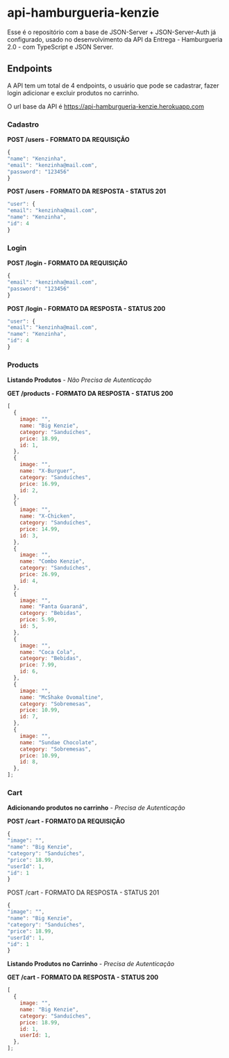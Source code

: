# api-hamburgueria-kenzie

Esse é o repositório com a base de JSON-Server + JSON-Server-Auth já configurado, usado no desenvolvimento da API da Entrega - Hamburgueria 2.0 - com TypeScript e JSON Server.

## Endpoints

A API tem um total de 4 endpoints, o usuário que pode se cadastrar, fazer login adicionar e excluir produtos no carrinho.

O url base da API é https://api-hamburgueria-kenzie.herokuapp.com

### Cadastro

**POST /users - FORMATO DA REQUISIÇÃO**

```javascript
{
"name": "Kenzinha",
"email": "kenzinha@mail.com",
"password": "123456"
}
```

**POST /users - FORMATO DA RESPOSTA - STATUS 201**

```javascript
"user": {
"email": "kenzinha@mail.com",
"name": "Kenzinha",
"id": 4
}
```

### Login

**POST /login - FORMATO DA REQUISIÇÃO**

```javascript
{
"email": "kenzinha@mail.com",
"password": "123456"
}
```

**POST /login - FORMATO DA RESPOSTA - STATUS 200**

```javascript
"user": {
"email": "kenzinha@mail.com",
"name": "Kenzinha",
"id": 4
}
```

### Products

**Listando Produtos** - _Não Precisa de Autenticação_

**GET /products - FORMATO DA RESPOSTA - STATUS 200**

```javascript
[
  {
    image: "",
    name: "Big Kenzie",
    category: "Sanduíches",
    price: 18.99,
    id: 1,
  },
  {
    image: "",
    name: "X-Burguer",
    category: "Sanduíches",
    price: 16.99,
    id: 2,
  },
  {
    image: "",
    name: "X-Chicken",
    category: "Sanduíches",
    price: 14.99,
    id: 3,
  },
  {
    image: "",
    name: "Combo Kenzie",
    category: "Sanduíches",
    price: 26.99,
    id: 4,
  },
  {
    image: "",
    name: "Fanta Guaraná",
    category: "Bebidas",
    price: 5.99,
    id: 5,
  },
  {
    image: "",
    name: "Coca Cola",
    category: "Bebidas",
    price: 7.99,
    id: 6,
  },
  {
    image: "",
    name: "McShake Ovomaltine",
    category: "Sobremesas",
    price: 10.99,
    id: 7,
  },
  {
    image: "",
    name: "Sundae Chocolate",
    category: "Sobremesas",
    price: 10.99,
    id: 8,
  },
];
```

### Cart

**Adicionando produtos no carrinho** - _Precisa de Autenticação_

**POST /cart - FORMATO DA REQUISIÇÃO**

```javascript
{
"image": "",
"name": "Big Kenzie",
"category": "Sanduíches",
"price": 18.99,
"userId": 1,
"id": 1
}
```

POST /cart - FORMATO DA RESPOSTA - STATUS 201

```javascript
{
"image": "",
"name": "Big Kenzie",
"category": "Sanduíches",
"price": 18.99,
"userId": 1,
"id": 1
}
```

**Listando Produtos no Carrinho** - _Precisa de Autenticação_

**GET /cart - FORMATO DA RESPOSTA - STATUS 200**

```javascript
[
  {
    image: "",
    name: "Big Kenzie",
    category: "Sanduíches",
    price: 18.99,
    id: 1,
    userId: 1,
  },
];
```
